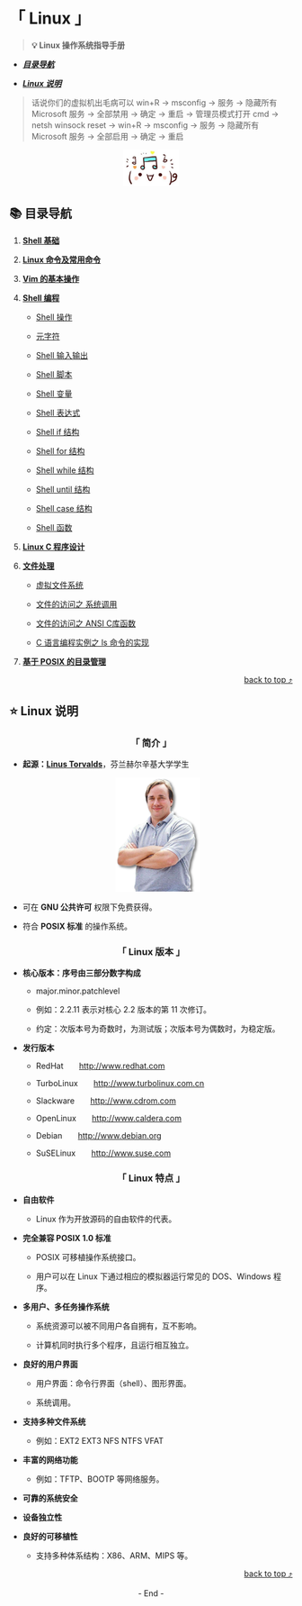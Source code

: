 # 「 Linux 」

> **💡 Linux 操作系统指导手册**

+ ***[目录导航](#-目录导航)***

+ ***[Linux 说明](#-linux-说明)***

> 话说你们的虚拟机出毛病可以 win+R -> msconfig -> 服务 -> 隐藏所有 Microsoft 服务 -> 全部禁用 -> 确定 -> 重启 -> 管理员模式打开 cmd -> netsh winsock reset -> win+R -> msconfig -> 服务 -> 隐藏所有 Microsoft 服务 -> 全部启用 -> 确定 -> 重启

<div align="center">
    <img src="https://github.com/fmw666/my-image-file/blob/master/images/cute/small-cute-8.jpg" width=100>
</div>

## 📚 目录导航

1. **[Shell 基础](docs/Shell%20基础.md)**

1. **[Linux 命令及常用命令](docs/Linux%20命令及常用命令.md)**

1. **[Vim 的基本操作](docs/Vim%20的基本操作.md)**

1. **[Shell 编程](docs/Shell%20编程#-shell-编程-)**

    + [Shell 操作](docs/Shell%20编程/Shell%20操作.md)

    + [元字符](docs/Shell%20编程/元字符.md)

    + [Shell 输入输出](docs/Shell%20编程/Shell%20输入输出.md)

    + [Shell 脚本](docs/Shell%20编程/Shell%20脚本.md)

    + [Shell 变量](docs/Shell%20编程/Shell%20变量.md)

    + [Shell 表达式](docs/Shell%20编程/Shell%20表达式.md)

    + [Shell if 结构](docs/Shell%20编程/Shell%20if%20结构.md)

    + [Shell for 结构](docs/Shell%20编程/Shell%20for%20结构.md)

    + [Shell while 结构](docs/Shell%20编程/Shell%20while%20结构.md)

    + [Shell until 结构](docs/Shell%20编程/Shell%20until%20结构.md)

    + [Shell case 结构](docs/Shell%20编程/Shell%20case%20结构.md)

    + [Shell 函数](docs/Shell%20编程/Shell%20函数.md)

1. **[Linux C 程序设计]()**

1. **[文件处理](docs/文件处理)**

    + [虚拟文件系统](docs/文件处理/虚拟文件系统.md)

    + [文件的访问之 系统调用](docs/文件处理/文件的访问之%20系统调用.md)

    + [文件的访问之 ANSI C库函数](docs/文件处理/文件的访问之%20ANSI%20C库函数.md)

    + [C 语言编程实例之 ls 命令的实现](docs/文件处理/C%20语言编程实例之%20ls%20命令的实现.md)

1. **[基于 POSIX 的目录管理](docs/基于%20POSIX%20的目录管理.md)**

<div align="right">
    <a href="#-linux-">back to top ⤴</a>
</div>

## ⭐ Linux 说明

<div align="center"><h3> 「 简介 」 </h3></div>

+ **起源：[Linus Torvalds](#welcome)**，芬兰赫尔辛基大学学生

    <div align="center">
        <img src="pics/linus.jpg" width=150>
    </div>

+ 可在 **GNU 公共许可** 权限下免费获得。

+ 符合 **POSIX 标准** 的操作系统。

<div align="center"><h3> 「 Linux 版本 」 </h3></div>

+ **核心版本：序号由三部分数字构成**

    + major.minor.patchlevel

    + 例如：2.2.11 表示对核心 2.2 版本的第 11 次修订。

    + 约定：次版本号为奇数时，为测试版；次版本号为偶数时，为稳定版。

+ **发行版本**

    + RedHat&emsp;&emsp;http://www.redhat.com

    + TurboLinux&emsp;&emsp;http://www.turbolinux.com.cn

    + Slackware&emsp;&emsp;http://www.cdrom.com

    + OpenLinux&emsp;&emsp;http://www.caldera.com

    + Debian&emsp;&emsp;http://www.debian.org

    + SuSELinux&emsp;&emsp;http://www.suse.com

<div align="center"><h3> 「 Linux 特点 」 </h3></div>

+ **自由软件**

    + Linux 作为开放源码的自由软件的代表。

+ **完全兼容 POSIX 1.0 标准**

    + POSIX 可移植操作系统接口。

    + 用户可以在 Linux 下通过相应的模拟器运行常见的 DOS、Windows 程序。

+ **多用户、多任务操作系统**

    + 系统资源可以被不同用户各自拥有，互不影响。

    + 计算机同时执行多个程序，且运行相互独立。

+ **良好的用户界面**

    + 用户界面：命令行界面（shell）、图形界面。

    + 系统调用。

+ **支持多种文件系统**

    + 例如：EXT2 EXT3 NFS NTFS VFAT

+ **丰富的网络功能**

    + 例如：TFTP、BOOTP 等网络服务。

+ **可靠的系统安全**

+ **设备独立性**

+ **良好的可移植性**

    + 支持多种体系结构：X86、ARM、MIPS 等。

<div align="right">
    <a href="#-linux-">back to top ⤴</a>
</div>

<div align="center">
    <br>
    - End -
</div>
